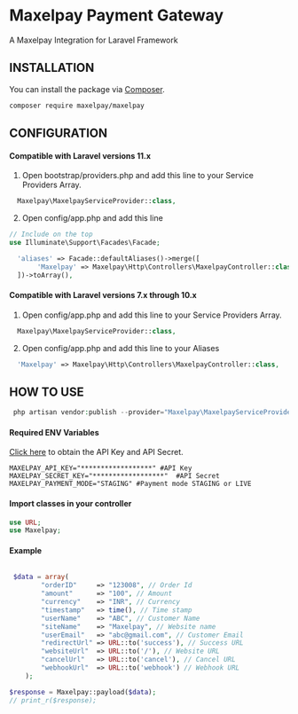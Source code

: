 # Maxelpay Payment Gateway

A Maxelpay Integration for Laravel Framework

## INSTALLATION

You can install the package via [Composer](http://getcomposer.org/).

```bash
composer require maxelpay/maxelpay
```

## CONFIGURATION

#### Compatible with Laravel versions 11.x

1. Open bootstrap/providers.php and add this line to your Service Providers Array.

```php
  Maxelpay\MaxelpayServiceProvider::class,
```

2. Open config/app.php and add this line

```php
// Include on the top
use Illuminate\Support\Facades\Facade;
```

```php
  'aliases' => Facade::defaultAliases()->merge([
       'Maxelpay' => Maxelpay\Http\Controllers\MaxelpayController::class,
  ])->toArray(),
```

#### Compatible with Laravel versions 7.x through 10.x

1. Open config/app.php and add this line to your Service Providers Array.

```php
  Maxelpay\MaxelpayServiceProvider::class,
```

2. Open config/app.php and add this line to your Aliases

```php
  'Maxelpay' => Maxelpay\Http\Controllers\MaxelpayController::class,
```

## HOW TO USE

```php
 php artisan vendor:publish --provider="Maxelpay\MaxelpayServiceProvider"
```

#### Required ENV Variables

[Click here](https://dashboard.maxelpay.com/developers) to obtain the API Key and API Secret.

```
MAXELPAY_API_KEY="******************" #API Key
MAXELPAY_SECRET_KEY="******************"  #API Secret
MAXELPAY_PAYMENT_MODE="STAGING" #Payment mode STAGING or LIVE
```

#### Import classes in your controller

```php
use URL;
use Maxelpay;
```

#### Example

```php

 $data = array(
        "orderID"     => "123008", // Order Id
        "amount"      => "100", // Amount
        "currency"    => "INR", // Currency
        "timestamp"   => time(), // Time stamp
        "userName"    => "ABC", // Customer Name
        "siteName"    => "Maxelpay", // Website name
        "userEmail"   => "abc@gmail.com", // Customer Email
        "redirectUrl" => URL::to('success'), // Success URL
        "websiteUrl"  => URL::to('/'), // Website URL
        "cancelUrl"   => URL::to('cancel'), // Cancel URL
        "webhookUrl"  => URL::to('webhook') // Webhook URL
    );
```

```php
$response = Maxelpay::payload($data);
// print_r($response);
```
